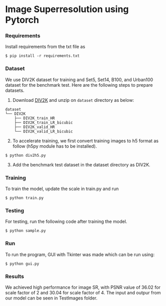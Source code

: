 # Image Superresolution using Pytorch


### Requirements
Install requirements from the txt file as
```shell
$ pip install -r requirements.txt
```


### Dataset
We use DIV2K dataset for training and Set5, Set14, B100, and Urban100 dataset for the benchmark test. Here are the following steps to prepare datasets.

1. Download [DIV2K](https://data.vision.ee.ethz.ch/cvl/DIV2K) and unzip on `dataset` directory as below:
  ```
  dataset
  └── DIV2K
      ├── DIV2K_train_HR
      ├── DIV2K_train_LR_bicubic
      ├── DIV2K_valid_HR
      └── DIV2K_valid_LR_bicubic
  ```
2. To accelerate training, we first convert training images to h5 format as follow (h5py module has to be installed).
```shell
$ python div2h5.py
```

3. Add the benchmark test dataset in the dataset directory as DIV2K.

### Training
To train the model, update the scale in train.py and run       
 ```shell
$ python train.py
```

### Testing
For testing, run the following code after training the model.
```shell
$ python sample.py
```

### Run
To run the program, GUI with Tkinter was made which can be run using:
```shell
$ python gui.py
```

### Results
We achieved high performance for image SR, with PSNR value of 36.02 for scale factor of 2 and 30.04 for scale factor of 4. The input and outpur from our model can be seen in TestImages folder.






 
